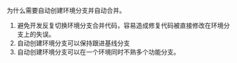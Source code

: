 为什么需要自动创建环境分支并自动合并。
1. 避免开发反复切换环境分支合并代码，容易造成修复代码被直接修改在环境分支上的失误。
2. 自动创建环境分支可以保持跟进基线分支
3. 自动创建环境分支可以在一个环境同时不熟多个功能分支。